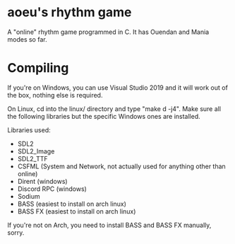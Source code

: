 # aoeu's rhythm game

A "online" rhythm game programmed in C.
It has Ouendan and Mania modes so far.

# Compiling
If you're on Windows, you can use Visual Studio 2019 and it will work out of the box, nothing else is required.

On Linux, cd into the linux/ directory and type "make d -j4".
Make sure all the following libraries but the specific Windows ones are installed.

Libraries used:
 - SDL2
 - SDL2_Image
 - SDL2_TTF
 - CSFML (System and Network, not actually used for anything other than online)
 - Dirent (windows)
 - Discord RPC (windows)
 - Sodium
 - BASS (easiest to install on arch linux)
 - BASS FX (easiest to install on arch linux)

If you're not on Arch, you need to install BASS and BASS FX manually, sorry.

